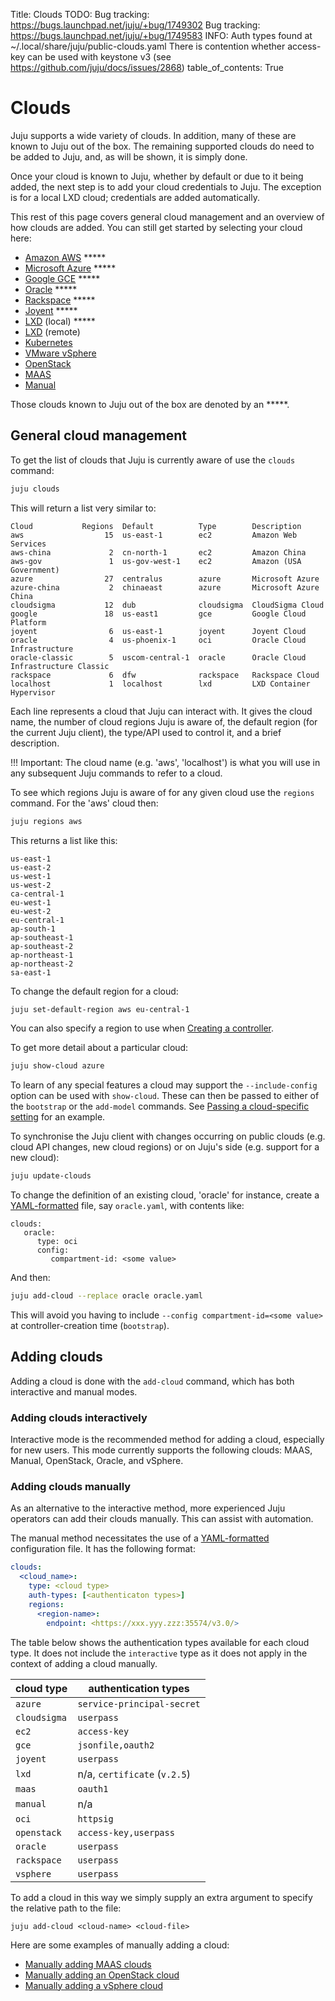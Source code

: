 Title: Clouds
TODO:  Bug tracking: https://bugs.launchpad.net/juju/+bug/1749302
       Bug tracking: https://bugs.launchpad.net/juju/+bug/1749583
       INFO: Auth types found at ~/.local/share/juju/public-clouds.yaml
       There is contention whether access-key can be used with keystone v3 (see https://github.com/juju/docs/issues/2868)
table_of_contents: True

# Clouds

Juju supports a wide variety of clouds. In addition, many of these are known to
Juju out of the box. The remaining supported clouds do need to be added to
Juju, and, as will be shown, it is simply done.

Once your cloud is known to Juju, whether by default or due to it being added,
the next step is to add your cloud credentials to Juju. The exception is for a
local LXD cloud; credentials are added automatically.

This rest of this page covers general cloud management and an overview of how
clouds are added. You can still get started by selecting your cloud here:

 - [Amazon AWS][clouds-aws] *****
 - [Microsoft Azure][clouds-azure] *****
 - [Google GCE][clouds-google] *****
 - [Oracle][clouds-oci] *****
 - [Rackspace][clouds-rackspace] *****
 - [Joyent][clouds-joyent] *****
 - [LXD][clouds-lxd] (local) *****
 - [LXD][clouds-lxd] (remote)
 - [Kubernetes][clouds-k8s]
 - [VMware vSphere][clouds-vmware]
 - [OpenStack][clouds-openstack]
 - [MAAS][clouds-maas]
 - [Manual][clouds-manual]

Those clouds known to Juju out of the box are denoted by an *****.

## General cloud management

To get the list of clouds that Juju is currently aware of use the `clouds`
command:

```bash
juju clouds
```

This will return a list very similar to:

```no-highlight
Cloud           Regions  Default          Type        Description
aws                  15  us-east-1        ec2         Amazon Web Services
aws-china             2  cn-north-1       ec2         Amazon China
aws-gov               1  us-gov-west-1    ec2         Amazon (USA Government)
azure                27  centralus        azure       Microsoft Azure
azure-china           2  chinaeast        azure       Microsoft Azure China
cloudsigma           12  dub              cloudsigma  CloudSigma Cloud
google               18  us-east1         gce         Google Cloud Platform
joyent                6  us-east-1        joyent      Joyent Cloud
oracle                4  us-phoenix-1     oci         Oracle Cloud Infrastructure
oracle-classic        5  uscom-central-1  oracle      Oracle Cloud Infrastructure Classic
rackspace             6  dfw              rackspace   Rackspace Cloud
localhost             1  localhost        lxd         LXD Container Hypervisor
```

Each line represents a cloud that Juju can interact with. It gives the cloud
name, the number of cloud regions Juju is aware of, the default region (for the
current Juju client), the type/API used to control it, and a brief description.

!!! Important:
    The cloud name (e.g. 'aws', 'localhost') is what you will use in any
    subsequent Juju commands to refer to a cloud.

To see which regions Juju is aware of for any given cloud use the `regions`
command. For the 'aws' cloud then:

```bash
juju regions aws
```

This returns a list like this:
  
```no-highlight
us-east-1
us-east-2
us-west-1
us-west-2
ca-central-1
eu-west-1
eu-west-2
eu-central-1
ap-south-1
ap-southeast-1
ap-southeast-2
ap-northeast-1
ap-northeast-2
sa-east-1
```

To change the default region for a cloud:

```bash
juju set-default-region aws eu-central-1
```

You can also specify a region to use when
[Creating a controller][controllers-creating].

To get more detail about a particular cloud:

```bash
juju show-cloud azure
```

To learn of any special features a cloud may support the `--include-config`
option can be used with `show-cloud`. These can then be passed to either of the
`bootstrap` or the `add-model` commands. See
[Passing a cloud-specific setting][controllers-creating-include-config] for
an example.

To synchronise the Juju client with changes occurring on public clouds (e.g.
cloud API changes, new cloud regions) or on Juju's side (e.g. support for a new
cloud):

```bash
juju update-clouds
```

To change the definition of an existing cloud, 'oracle' for instance, create a
[YAML-formatted][yaml] file, say `oracle.yaml`, with contents like:

```no-highlight
clouds:
   oracle:
      type: oci
      config:
         compartment-id: <some value>
```

And then:

```bash
juju add-cloud --replace oracle oracle.yaml
```

This will avoid you having to include `--config compartment-id=<some value>` at
controller-creation time (`bootstrap`).

## Adding clouds

Adding a cloud is done with the `add-cloud` command, which has both interactive
and manual modes.

### Adding clouds interactively

Interactive mode is the recommended method for adding a cloud, especially for
new users. This mode currently supports the following clouds: MAAS, Manual,
OpenStack, Oracle, and vSphere.

### Adding clouds manually

As an alternative to the interactive method, more experienced Juju operators
can add their clouds manually. This can assist with automation.

The manual method necessitates the use of a [YAML-formatted][yaml]
configuration file. It has the following format:

```yaml
clouds:
  <cloud_name>:
    type: <cloud type>
    auth-types: [<authenticaton types>]
    regions:
      <region-name>:
        endpoint: <https://xxx.yyy.zzz:35574/v3.0/>
```

The table below shows the authentication types available for each cloud type.
It does not include the `interactive` type as it does not apply in the context
of adding a cloud manually.

| cloud type      | authentication types            |
|-----------------|---------------------------------|
`azure`		  | `service-principal-secret`
`cloudsigma`	  | `userpass`
`ec2`		  | `access-key`
`gce`		  | `jsonfile,oauth2`
`joyent`	  | `userpass`
`lxd`		  | n/a, `certificate` (`v.2.5`)
`maas`		  | `oauth1`
`manual`	  | n/a
`oci`	  	  | `httpsig`
`openstack` 	  | `access-key,userpass`
`oracle`	  | `userpass`
`rackspace`	  | `userpass`
`vsphere`	  | `userpass`

To add a cloud in this way we simply supply an extra argument to specify the
relative path to the file:
 
`juju add-cloud <cloud-name> <cloud-file>`

Here are some examples of manually adding a cloud:

 - [Manually adding MAAS clouds][clouds-maas-manual]
 - [Manually adding an OpenStack cloud][clouds-openstack-manual]
 - [Manually adding a vSphere cloud][clouds-vsphere-manual]


<!-- LINKS -->

[clouds-aws]: ./clouds-aws.md
[clouds-azure]: ./help-azure.md
[clouds-google]: ./help-google.md
[clouds-oci]: ./clouds-oci.md
[clouds-rackspace]: ./help-rackspace.md
[clouds-joyent]: ./help-joyent.md
[clouds-lxd]: ./clouds-LXD.md
[clouds-vmware]: ./help-vmware.md
[clouds-openstack]: ./help-openstack.md
[clouds-maas]: ./clouds-maas.md
[clouds-manual]: ./clouds-manual.md
[clouds-k8s]: ./clouds-k8s.md

[yaml]: http://www.yaml.org/spec/1.2/spec.html
[controllers-creating]: ./controllers-creating.md
[controllers-creating-include-config]: ./controllers-creating.md#passing-a-cloud-specific-setting

[clouds-maas-manual]: ./clouds-maas.md#manually-adding-maas-clouds
[clouds-openstack-manual]: ./help-openstack.md#manually-adding-an-openstack-cloud
[clouds-vsphere-manual]: ./help-vmware.md#manually-adding-a-vsphere-cloud
